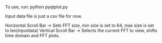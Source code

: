 To use, run:
python pyqtplot.py

Input data file is just a csv file for now.

Horizontal Scroll Bar -> Sets FFT size, min size is set to 64, max size is set to len(inputdata)
Vertical Scroll Bar -> Selects the current FFT to view, shifts time domain and FFT plots.
